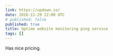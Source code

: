 ```yaml
---
link: https://updown.io/
date: 2016-11-29 22:00 UTC
# published: false
published: true
title: Uptime website monitoring ping service
tags: []
---
```


Has nice pricing.
